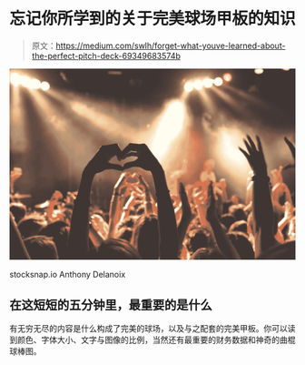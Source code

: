 # 忘记你所学到的关于完美球场甲板的知识

> 原文：<https://medium.com/swlh/forget-what-youve-learned-about-the-perfect-pitch-deck-69349683574b>

![](img/85bec6f00e7645f72aea9cf304a0ac80.png)

stocksnap.io Anthony Delanoix

## 在这短短的五分钟里，最重要的是什么

有无穷无尽的内容是什么构成了完美的球场，以及与之配套的完美甲板。你可以读到颜色、字体大小、文字与图像的比例，当然还有最重要的财务数据和神奇的曲棍球棒图。